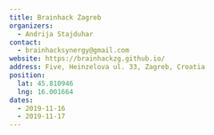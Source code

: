 ```yaml
---
title: Brainhack Zagreb
organizers:
  - Andrija Stajduhar
contact:
  - brainhacksynergy@gmail.com
website: https://brainhackzg.github.io/
address: Five, Heinzelova ul. 33, Zagreb, Croatia
position:
  lat: 45.810946
  lng: 16.001664
dates:
  - 2019-11-16
  - 2019-11-17
---
```


